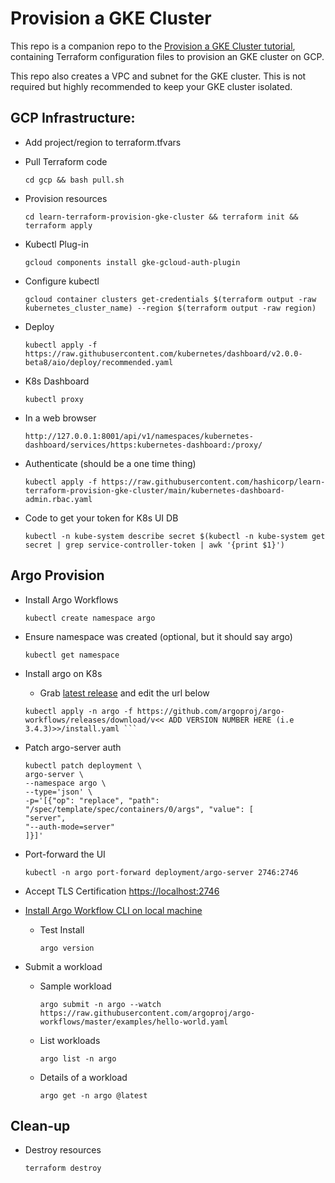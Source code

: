 # Provision a GKE Cluster

This repo is a companion repo to the [Provision a GKE Cluster tutorial](https://developer.hashicorp.com/terraform/tutorials/kubernetes/gke), containing Terraform configuration files to provision an GKE cluster on GCP.

This repo also creates a VPC and subnet for the GKE cluster. This is not
required but highly recommended to keep your GKE cluster isolated.

## GCP Infrastructure:
- Add project/region to terraform.tfvars

- Pull Terraform code

    ```
    cd gcp && bash pull.sh
    ```

- Provision resources

    ```
    cd learn-terraform-provision-gke-cluster && terraform init && terraform apply
    ```

- Kubectl Plug-in

    ```
    gcloud components install gke-gcloud-auth-plugin
    ```

- Configure kubectl

    ```
    gcloud container clusters get-credentials $(terraform output -raw kubernetes_cluster_name) --region $(terraform output -raw region)
    ```

- Deploy

    ```
    kubectl apply -f https://raw.githubusercontent.com/kubernetes/dashboard/v2.0.0-beta8/aio/deploy/recommended.yaml
    ```

- K8s Dashboard

    ```
    kubectl proxy
    ```

- In a web browser

    ```
    http://127.0.0.1:8001/api/v1/namespaces/kubernetes-dashboard/services/https:kubernetes-dashboard:/proxy/
    ```

- Authenticate (should be a one time thing)

    ```
    kubectl apply -f https://raw.githubusercontent.com/hashicorp/learn-terraform-provision-gke-cluster/main/kubernetes-dashboard-admin.rbac.yaml
    ```
- Code to get your token for K8s UI DB

    ```
    kubectl -n kube-system describe secret $(kubectl -n kube-system get secret | grep service-controller-token | awk '{print $1}')
    ```

## Argo Provision

- Install Argo Workflows

    ```
    kubectl create namespace argo
    ```

- Ensure namespace was created (optional, but it should say argo)

    ```
    kubectl get namespace
    ```

- Install argo on K8s
    - Grab [latest release](https://github.com/argoproj/argo-workflows/releases) and edit the url below

    ```
    kubectl apply -n argo -f https://github.com/argoproj/argo-workflows/releases/download/v<< ADD VERSION NUMBER HERE (i.e 3.4.3)>>/install.yaml ```

- Patch argo-server auth

    ```
    kubectl patch deployment \
    argo-server \
    --namespace argo \
    --type='json' \
    -p='[{"op": "replace", "path": "/spec/template/spec/containers/0/args", "value": [
    "server",
    "--auth-mode=server"
    ]}]'
    ```

- Port-forward the UI

    ```
    kubectl -n argo port-forward deployment/argo-server 2746:2746
    ```

- Accept TLS Certification [https://localhost:2746](https://localhost:2746)

- [Install Argo Workflow CLI on local machine](https://github.com/argoproj/argo-workflows/releases)

    - Test Install

        ```
        argo version
        ```

- Submit a workload

    - Sample workload
        ```
        argo submit -n argo --watch https://raw.githubusercontent.com/argoproj/argo-workflows/master/examples/hello-world.yaml
        ```

    - List workloads
        ```
        argo list -n argo
        ```
    - Details of a workload
        ```
        argo get -n argo @latest
        ```

## Clean-up
- Destroy resources
    ```
    terraform destroy
    ```